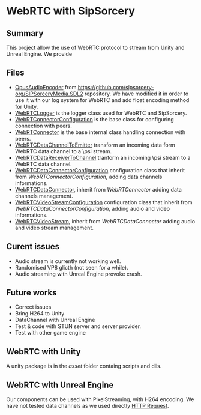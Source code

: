 ﻿# WebRTC with SipSorcery

## Summary
This project allow the use of WebRTC protocol to stream from Unity and Unreal Engine.
We provide 

## Files
* [OpusAudioEncoder](src/OpusAudioEncoder.cs) from https://github.com/sipsorcery-org/SIPSorceryMedia.SDL2 repository. We have modified it in order to use it with our log system for WebRTC and add float encoding method for Unity. 
* [WebRTCLogger](src/WebRTCLogger.cs) is the logger class used for WebRTC and SipSorcery.
* [WebRTConnectorConfiguration](src/WebRTConnectorConfiguration.cs) is the base class for configuring connection with peers.
* [WebRTConnector](src/WebRTConnector.cs) is the base internal class handling connection with peers.
* [WebRTCDataChannelToEmitter](src/WebRTCDataChannelToEmitter.cs) transform an incoming data form WebRTC data channel to a \\psi stream.
* [WebRTCDataReceiverToChannel](src/WebRTCDataReceiverToChannel.cs) tranform an incoming \\psi stream to a WebRTC data channel. 
* [WebRTCDataConnectorConfiguration](src/WebRTCDataConnectorConfiguration.cs) configuration class that inherit from *WebRTConnectorConfiguration*, adding data channels informations.
* [WebRTCDataConnector](src/WebRTCDataConnector.cs), inherit from *WebRTConnector* adding data channels management.
* [WebRTCVideoStreamConfiguration](src/WebRTCVideoStreamConfiguration.cs) configuration class that inherit from *WebRTCDataConnectorConfiguration*, adding audio and video informations.
* [WebRTCVideoStream](src/WebRTCVideoStream.cs), inherit from *WebRTCDataConnector* adding audio and video stream  management.

## Curent issues
* Audio stream is currently not working well.
* Randomised VP8 glicth (not seen for a while).
* Audio streaming with Unreal Engine provoke crash.

## Future works
* Correct issues
* Bring H264 to Unity
* DataChannel with Unreal Engine
* Test & code with STUN server and server provider.
* Test with other game engine

## WebRTC with Unity
A unity package is in the *asset* folder containg scripts and dlls.

## WebRTC with Unreal Engine
Our components can be used with PixelStreaming, with H264 encoding. We have not tested data channels as we used directly [HTTP Request](../UnrealRemoteConnector). 